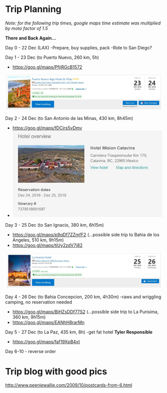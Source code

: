<!-- TITLE: Baja Dec 2018 -->
<!-- SUBTITLE: A quick summary of Baja Dec 2018 -->

# Trip Planning

*Note: for the following trip times, google maps time estimate was multiplied by moto factor of 1.5*


**There and Back Again...**

Day 0 - 22 Dec (LAX)
-Prepare, buy supplies, pack
-Ride to San Diego?

Day 1 - 23 Dec (to Puerto Nuevo, 260 km, 5h)
* https://goo.gl/maps/PfjiRGcB1572

![Hotel Puerto Nuevo](/uploads/hotel-puerto-nuevo.jpg "Hotel Puerto Nuevo")

Day 2 - 24 Dec (to San Antonio de las Minas, 430 km, 8h45m)
* https://goo.gl/maps/fDCjrs5vDmv
* ![Hotelmision](/uploads/hotelmision.jpg "Hotelmision")

Day 3 - 25 Dec (to San Ignacio, 380 km, 6h15m)
* https://goo.gl/maps/p9qDf7ZZmfF2
(...possible side trip to Bahia de los Angeles, 510 km, 9h15m)
* https://goo.gl/maps/tiUy2zdV7j82

![Hotel La Huerta](/uploads/hotel-la-huerta.jpg "Hotel La Huerta")

Day 4 - 26 Dec (to Bahia Concepcion, 200 km, 4h30m)
-raws and wriggling camping, no reservation needed
* https://goo.gl/maps/BiHZsDDf77S2
(...possible side trip to La Purisima, 360 km, 9h15m)
* https://goo.gl/maps/EANhH8rarMn

Day 5 - 27 Dec (to La Paz, 435 km, 8h) 
-get fat hotel **Tyler Responsible**
* https://goo.gl/maps/faf19XpB4xt

Day 6-10 - reverse order







# Trip blog with good pics
http://www.peeniewallie.com/2009/10/postcards-from-6.html
